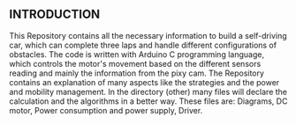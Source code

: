 ## INTRODUCTION
This Repository contains all the necessary information to build a self-driving car, which can complete three laps and handle different configurations of obstacles.
The code is written with Arduino C programming language, which controls the motor's movement based on the different sensors reading and mainly the information from the pixy cam.
The Repository contains an explanation of many aspects like the strategies and the power and mobility management. In the directory (other) many files will declare the calculation and the algorithms in a better way.
These files are:
Diagrams, DC motor, Power consumption and power supply, Driver.
